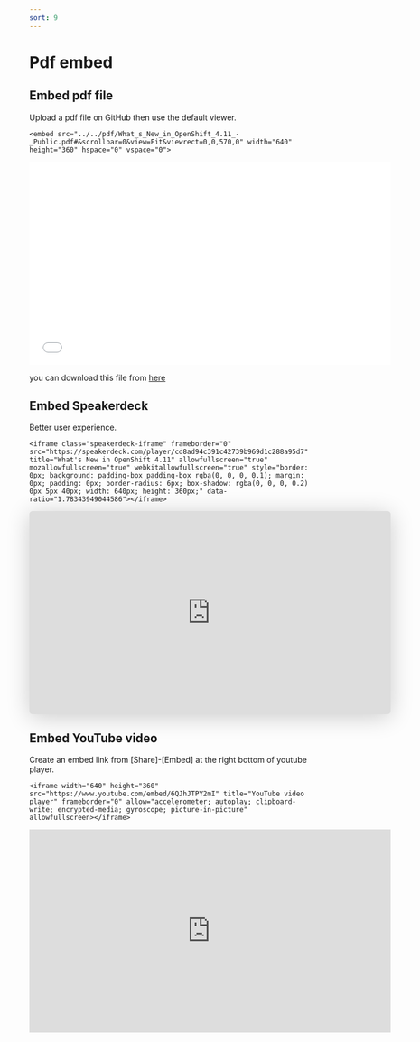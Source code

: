 ```yaml
---
sort: 9 
---
```

# Pdf embed                

## Embed pdf file

Upload a pdf file on GitHub then use the default viewer.


```
<embed src="../../pdf/What_s_New_in_OpenShift_4.11_-_Public.pdf#&scrollbar=0&view=Fit&viewrect=0,0,570,0" width="640" height="360" hspace="0" vspace="0">
```

<embed src="../../pdf/What_s_New_in_OpenShift_4.11_-_Public.pdf#&scrollbar=0&view=Fit&viewrect=0,0,570,0" width="640" height="360" hspace="0" vspace="0">

you can download this file from [here](../pdf/What_s_New_in_OpenShift_4.11_-_Public.pdf)

## Embed Speakerdeck

Better user experience. 

```
<iframe class="speakerdeck-iframe" frameborder="0" src="https://speakerdeck.com/player/cd8ad94c391c42739b969d1c288a95d7" title="What's New in OpenShift 4.11" allowfullscreen="true" mozallowfullscreen="true" webkitallowfullscreen="true" style="border: 0px; background: padding-box padding-box rgba(0, 0, 0, 0.1); margin: 0px; padding: 0px; border-radius: 6px; box-shadow: rgba(0, 0, 0, 0.2) 0px 5px 40px; width: 640px; height: 360px;" data-ratio="1.78343949044586"></iframe>
```

<iframe class="speakerdeck-iframe" frameborder="0" src="https://speakerdeck.com/player/cd8ad94c391c42739b969d1c288a95d7" title="What's New in OpenShift 4.11" allowfullscreen="true" mozallowfullscreen="true" webkitallowfullscreen="true" style="border: 0px; background: padding-box padding-box rgba(0, 0, 0, 0.1); margin: 0px; padding: 0px; border-radius: 6px; box-shadow: rgba(0, 0, 0, 0.2) 0px 5px 40px; width: 640px; height: 360px;" data-ratio="1.78343949044586"></iframe>


## Embed YouTube video

Create an embed link from [Share]-[Embed] at the right bottom of youtube player.

```
<iframe width="640" height="360" src="https://www.youtube.com/embed/6QJhJTPY2mI" title="YouTube video player" frameborder="0" allow="accelerometer; autoplay; clipboard-write; encrypted-media; gyroscope; picture-in-picture" allowfullscreen></iframe>
```

<iframe width="640" height="360" src="https://www.youtube.com/embed/6QJhJTPY2mI" title="YouTube video player" frameborder="0" allow="accelerometer; autoplay; clipboard-write; encrypted-media; gyroscope; picture-in-picture" allowfullscreen></iframe>
